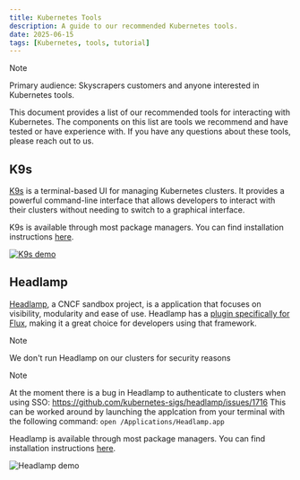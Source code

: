 ```yaml
---
title: Kubernetes Tools
description: A guide to our recommended Kubernetes tools.
date: 2025-06-15
tags: [Kubernetes, tools, tutorial]
---
```


> [!NOTE]
> Primary audience: Skyscrapers customers and anyone interested in Kubernetes tools.

This document provides a list of our recommended tools for interacting with Kubernetes. The components on this list are tools we recommend and have tested or have experience with. If you have any questions about these tools, please reach out to us.

## K9s

[K9s](https://k9scli.io/) is a terminal-based UI for managing Kubernetes clusters. It provides a powerful command-line interface that allows developers to interact with their clusters without needing to switch to a graphical interface.

K9s is available through most package managers. You can find installation instructions [here](https://k9scli.io/topics/install/).

[![K9s demo](https://github.com/derailed/k9s/raw/master/assets/screen_po.png)](https://asciinema.org/a/305944)

## Headlamp

[Headlamp](https://headlamp.dev/), a CNCF sandbox project, is a application that focuses on visibility, modularity and ease of use. Headlamp has a [plugin specifically for Flux](https://github.com/headlamp-k8s/plugins/tree/main/flux), making it a great choice for developers using that framework.

> [!NOTE]
> We don't run Headlamp on our clusters for security reasons

> [!NOTE]
> At the moment there is a bug in Headlamp to authenticate to clusters when using SSO: https://github.com/kubernetes-sigs/headlamp/issues/1716
> This can be worked around by launching the applcation from your terminal with the following command: `open /Applications/Headlamp.app`

Headlamp is available through most package managers. You can find installation instructions [here](https://headlamp.dev/docs/latest/installation/desktop).

![Headlamp demo](https://raw.githubusercontent.com/kubernetes-sigs/headlamp/screenshots/videos/headlamp_quick_run.gif)
